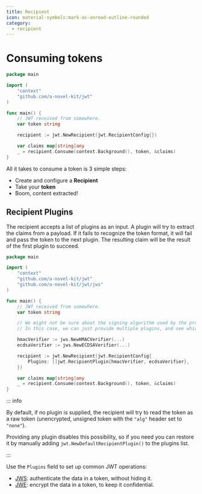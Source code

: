 ```yaml
---
title: Recipient
icon: material-symbols:mark-as-unread-outline-rounded
category:
  - recipient
---
```


# Consuming tokens

```go
package main

import (
	"context"
	"github.com/a-novel-kit/jwt"
)

func main() {
	// JWT received from somewhere.
	var token string

	recipient := jwt.NewRecipient(jwt.RecipientConfig{})

	var claims map[string]any
	_ = recipient.Consume(context.Background(), token, &claims)
}
```

All it takes to consume a token is 3 simple steps:

- Create and configure a **Recipient**
- Take your **token**
- Boom, content extracted!

## Recipient Plugins

The recipient accepts a list of plugins as an input. A plugin will try to extract the claims from a payload. If it
fails to recognize the token format, it will fail and pass the token to the next plugin. The resulting claim will be
the result of the first plugin to succeed.

```go
package main

import (
	"context"
	"github.com/a-novel-kit/jwt"
	"github.com/a-novel-kit/jwt/jws"
)

func main() {
	// JWT received from somewhere.
	var token string

	// We might not be sure about the signing algorithm used by the producer.
	// In this case, we can just provide multiple plugins, and see which one works.

	hmacVerifier := jws.NewHMACVerifier(...)
	ecdsaVerifier := jws.NewECDSAVerifier(...)

	recipient := jwt.NewRecipient(jwt.RecipientConfig{
		Plugins: []jwt.RecipientPlugin{hmacVerifier, ecdsaVerifier},
	})

	var claims map[string]any
	_ = recipient.Consume(context.Background(), token, &claims)
}
```

::: info

By default, if no plugin is supplied, the recipient will try to read the token as a raw token (unencrypted, unsigned
token with the `"alg"` header set to `"none"`).

Providing any plugin disables this possibility, so if you need you can restore it by manually adding
`jwt.NewDefaultRecipientPlugin()` to the plugins list.

:::

Use the `Plugins` field to set up common JWT operations:

- [JWS](./signature.md): authenticate the data in a token, without hiding it.
- [JWE](./encryption/README.md): encrypt the data in a token, to keep it confidential.
